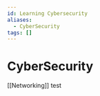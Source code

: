 ```yaml
---
id: Learning Cybersecurity
aliases:
  - CyberSecurity
tags: []
---
```

# CyberSecurity

[[Networking]]
test
